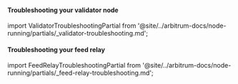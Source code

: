 #### Troubleshooting your validator node

import ValidatorTroubleshootingPartial from '@site/../arbitrum-docs/node-running/partials/_validator-troubleshooting.md';

<ValidatorTroubleshootingPartial />


#### Troubleshooting your feed relay

import FeedRelayTroubleshootingPartial from '@site/../arbitrum-docs/node-running/partials/_feed-relay-troubleshooting.md';

<FeedRelayTroubleshootingPartial />